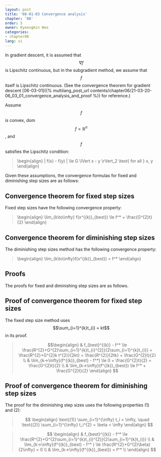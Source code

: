 ```yaml
---
layout: post
title: '08-01-03 Convergence analysis'
chapter: '08'
order: 5
owner: Kyeongmin Woo
categories:
- chapter08
lang: vi
---
```


In gradient descent, it is assumed that $$\nabla f$$ is Lipschitz continuous, but in the subgradient method, we assume that $$f$$ itself is Lipschitz continuous. (See the convergence theorem for gradient descent [06-03-01]({% multilang_post_url contents/chapter06/21-03-20-06_03_01_convergence_analysis_and_proof %}) for reference.)

Assume $$f$$ is convex, dom $$f = \mathbb{R}^n$$, and $$f$$ satisfies the Lipschitz condition:

>\begin{align}
> | f(x) - f(y) | \le G \lVert x - y \rVert_2 \text{ for all } x, y
\end{align}

Given these assumptions, the convergence formulas for fixed and diminishing step sizes are as follows:

## Convergence theorem for fixed step sizes 

Fixed step sizes have the following convergence property:
>\begin{align}
> \lim_{k\to\infty} f(x^{(k)}_{best}) \le f^* + \frac{G^{2}t}{2}
\end{align}

## Convergence theorem for diminishing step sizes 

The diminishing step sizes method has the following convergence property:

>\begin{align}
\lim_{k\to\infty}f(x^{(k)}_{best}) = f^*
\end{align}

## Proofs

The proofs for fixed and diminishing step sizes are as follows.

## Proof of convergence theorem for fixed step sizes

The fixed step size method uses $$\sum_{i=1}^{k}t_{i} = kt$$ in its proof.  

>$$\begin{align}
& f_{best}^{(k)} - f^* \le \frac{R^{2}+G^{2}\sum_{i=1}^{k}t_{i}^{2}}{2\sum_{i=1}^{k}t_{i}} = \frac{R^{2}+G^{2}k t^{2}}{2kt}  = \frac{R^{2}}{2tk} + \frac{G^{2}t}{2} \\
& \lim_{k→\infty}(f^{(k)}_{best} - f^*) \le 0 + \frac{G^{2}t}{2} = \frac{G^{2}t}{2} \\
& \lim_{k→\infty}(f^{(k)}_{best}) \le f^* + \frac{G^{2}t}{2}
\end{align}
$$


## Proof of convergence theorem for diminishing step sizes 

The proof for the diminishing step sizes uses the following properties (1) and (2):

>$$
\begin{align}
\text{(1)} \sum_{i=1}^{\infty} t_i = \infty, \quad \text{(2)}  \sum_{i=1}^{\infty} t_i^{2} = \beta < \infty
\end{align}
$$

>$$
\begin{align}
& f_{best}^{(k)} - f^* \le \frac{R^{2}+G^{2}\sum_{i=1}^{k}t_{i}^{2}}{2\sum_{i=1}^{k}t_{i}} \\
& \lim_{k→\infty}(f^{(k)}_{best} - f^* ) \le \frac{R^{2}+G^{2}\beta}{2\infty} = 0 \\
& \lim_{k→\infty}(f^{(k)}_{best}) =  f^* \\
\end{align}
$$